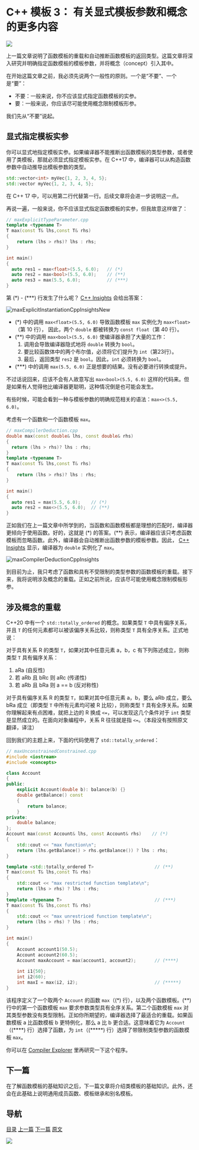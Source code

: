 # C++ 模板 3： 有关显式模板参数和概念的更多内容

![](img/模板2.png)

上一篇文章说明了函数模板的重载和自动推断函数模板的返回类型。这篇文章将深入研究并明确指定函数模板的模板参数，并将概念（concept）引入其中。

在开始这篇文章之前，我必须先说两个一般性的原则。一个是“不要”、一个是“要”：

* 不要：一般来说，你不应该显式指定函数模板的实参。
* 要：一般来说，你应该尽可能使用概念限制模板形参。

我们先从“不要”说起。

## 显式指定模板实参

你可以显式地指定模板实参。如果编译器不能推断出函数模板的类型参数，或者使用了类模板，那就必须显式指定模板实参。在 C++17 中，编译器可以从构造函数参数中自动推导出模板参数的类型。 

```C++
std::vector<int> myVec{1, 2, 3, 4, 5};
std::vector myVec{1, 2, 3, 4, 5};
```

在 C++ 17 中，可以用第二行代替第一行。后续文章将会进一步说明这一点。

再说一遍，一般来说，你不应该显式指定函数模板的实参，但我故意这样做了：

```C++
// maxExplicitTypeParameter.cpp
template <typename T>
T max(const T& lhs,const T& rhs)
{
    return (lhs > rhs)? lhs : rhs;
}

int main()
{
  auto res1 = max<float>(5.5, 6.0);   // (*)
  auto res2 = max<bool>(5.5, 6.0);    // (**)
  auto res3 = max(5.5, 6.0);          // (***)
}
```

 第 (\*) - (\*\*\*) 行发生了什么呢？ [C++ Insights](https://cppinsights.io/lnk?code=Ly8gbWF4RXhwbGljaXRUeXBlUGFyYW1ldGVyLmNwcAoKdGVtcGxhdGUgPHR5cGVuYW1lIFQ+ClQgbWF4KFQgbGhzLFQgcmhzKSB7CiAgICByZXR1cm4gKGxocyA+IHJocyk/IGxocyA6IHJoczsKfQoKaW50IG1haW4oKSB7CiAgCiAgYXV0byByZXMxID0gbWF4PGZsb2F0Pig1LjUsIDYuMCk7CiAgYXV0byByZXN0MiA9IG1heDxib29sPig1LjUsIDYuMCk7CiAgYXV0byByZXMzID0gbWF4KDUuNSwgNi4wKTsKICAKfQ==&insightsOptions=cpp11&std=cpp11&rev=1.0) 会给出答案：

 ![maxExplicitInstantiationCppInsightsNew](img/maxExplicitInstantiationCppInsightsNew.png) 

- (\*) 中的调用 `max<float>(5.5, 6.0)` 导致函数模板 `max` 实例化为 `max<float>`（第 10 行）， 因此，两个 `double` 都被转换为 `const float`（第 40 行）。 
- (\*\*) 中的调用 `max<bool>(5.5, 6.0)` 使编译器承担了大量的工作：
  1. 调用会导致编译器隐式地将 `double` 转换为 `bool`。
  2. 要比较函数体中的两个布尔值，必须将它们提升为 `int`（第23行）。
  3. 最后，返回类型 `res2` 是 `bool`。因此，`int` 必须转换为 `bool`。
- (\*\*\*) 中的调用 `max(5.5, 6.0)` 正是想要的结果。没有必要进行转换或提升。

不过话说回来，应该不会有人故意写出 `max<bool>(5.5, 6.0)` 这样的代码来。但是如果有人觉得他比编译器更聪明，这种情况倒是也可能会发生。

有些时候，可能会看到一种与模板参数的明确规范相关的语法：`max<>(5.5, 6.0)`。

考虑有一个函数和一个函数模板 `max`。

```C++
// maxCompilerDeduction.cpp
double max(const double& lhs, const double& rhs)
{
  return (lhs > rhs)? lhs : rhs;
}
template <typename T>
T max(const T& lhs,const T& rhs)
{
    return (lhs > rhs)? lhs : rhs;
}

int main()
{
  auto res1 = max(5.5, 6.0);    // (*)
  auto res2 = max<>(5.5, 6.0);  // (**)
}
```

正如我们在上一篇文章中所学到的，当函数和函数模板都是理想的匹配时，编译器更倾向于使用函数。好的，这就是 (\*) 的答案。(\*\*) 表示，编译器应该只考虑函数模板而忽略函数。此外，编译器会自动推断出函数参数的模板参数。因此， [C++ Insights](https://cppinsights.io/lnk?code=Ly8gbWF4Q29tcGlsZXJEZWR1Y3Rpb24uY3BwCgpkb3VibGUgbWF4KGNvbnN0IGRvdWJsZSYgbGhzLCBjb25zdCBkb3VibGUmIHJocykgewogIHJldHVybiAobGhzID4gcmhzKT8gbGhzIDogcmhzOwp9Cgp0ZW1wbGF0ZSA8dHlwZW5hbWUgVD4KVCBtYXgoY29uc3QgVCYgbGhzLGNvbnN0IFQmIHJocykgewogICAgcmV0dXJuIChsaHMgPiByaHMpPyBsaHMgOiByaHM7Cn0KCmludCBtYWluKCkgewogIAogIGF1dG8gcmVzMSA9IG1heCg1LjUsIDYuMCk7CiAgYXV0byByZXMyID0gbWF4PD4oNS41LCA2LjApOwogIAp9&insightsOptions=cpp11&std=cpp11&rev=1.0) 显示，编译器为 `double` 实例化了 `max`。

 ![maxCompilerDeductionCppInsights](img/maxCompilerDeductionCppInsights.png) 

到目前为止，我只考虑了函数和具有不受限制的类型参数的函数模板的重载。接下来，我将说明涉及概念的重载。正如之前所说，应该尽可能使用概念限制模板形参。

## 涉及概念的重载

C++20 中有一个 `std::totally_ordered` 的概念。如果类型 `T` 中具有偏序关系，并且 `T` 的任何元素都可以被该偏序关系比较，则称类型 `T` 具有全序关系。正式地说：

对于具有关系 R 的类型 `T`，如果对其中任意元素 a，b，c 有下列陈述成立，则称类型 `T` 具有偏序关系：

1. aRa (自反性)
2. 若 aRb 且 bRc 则 aRc (传递性)
3. 若 aRb 且 bRa 则 a == b (反对称性)

对于具有偏序关系 R 的类型 `T`，如果对其中任意元素 a，b，要么 aRb 成立，要么 bRa 成立（即类型 `T` 中所有元素均可被 R 比较），则称类型 `T` 具有全序关系。如果你理解起来有点困难，就把上边的 R 换成 `<=`，可以发现这几个条件对于 `int` 类型是显然成立的。在面向对象编程中，关系 R 往往就是指 `<=`。（本段没有按照原文翻译，译注）

回到我们的主题上来，下面的代码使用了 `std::totally_ordered`：

```C++
// maxUnconstrainedConstrained.cpp
#include <iostream>
#include <concepts>

class Account
{
public:
    explicit Account(double b): balance(b) {}
    double getBalance() const
    { 
        return balance;
    }
private:
    double balance;
};
Account max(const Account& lhs, const Account& rhs)    // (*)
{
    std::cout << "max function\n";
    return (lhs.getBalance() > rhs.getBalance()) ? lhs : rhs;
}

template <std::totally_ordered T>                       // (**)
T max(const T& lhs,const T& rhs)
{                     
    std::cout << "max restricted function template\n";
    return (lhs > rhs) ? lhs : rhs;
}
template <typename T>                                   // (***)
T max(const T& lhs,const T& rhs)
{                   
    std::cout << "max unrestriced function template\n";
    return (lhs > rhs) ? lhs : rhs;
}

int main()
{
    Account account1(50.5);
    Account account2(60.5);
    Account maxAccount = max(account1, account2);       // (****)
  
    int i1{50};
    int i2(60);
    int maxI = max(i2, i2);                             // (*****)
}
```

该程序定义了一个取两个 `Account` 的函数 `max`（(\*) 行），以及两个函数模板。(\*\*) 行中的第一个函数模板 `max` 要求参数类型具有全序关系。第二个函数模板 `max` 对其类型参数没有类型限制。正如你所期望的，编译器选择了最适合的重载。如果函数模板 a 比函数模板 b 更特例化，那么 a 比 b 更合适。这意味着它为 `Account`（(\*\*\*\*) 行）选择了函数，为 `int`（(\*\*\*\*\*) 行）选择了带限制类型参数的函数模板 `max`。

 你可以在 [Compiler Explorer](https://godbolt.org/z/4ThvMqbz4) 里再研究一下这个程序。 

## 下一篇

在了解函数模板的基础知识之后，下一篇文章将介绍类模板的基础知识。此外，还会在此基础上说明通用成员函数、模板继承和别名模板。

## 导航

[目录](https://github.com/yqZhang4480/TranslateBlogs/blob/master/CPP_Templates/目录.md)	[上一篇](https://github.com/yqZhang4480/TranslateBlogs/blob/master/CPP_Templates/模板2.md)	[下一篇](https://github.com/yqZhang4480/TranslateBlogs/blob/master/CPP_Templates/模板4.md)	[原文](http://www.modernescpp.com/index.php/function-templates-more-details)

![](./img/tail.png)